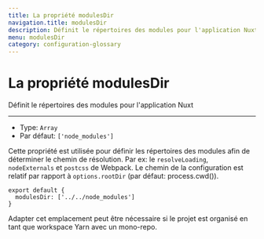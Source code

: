 ```yaml
---
title: La propriété modulesDir
navigation.title: modulesDir
description: Définit le répertoires des modules pour l'application Nuxt
menu: modulesDir
category: configuration-glossary
---
```

# La propriété modulesDir

Définit le répertoires des modules pour l'application Nuxt

---

- Type: `Array`
- Par défaut: `['node_modules']`

Cette propriété est utilisée pour définir les répertoires des modules afin de déterminer le chemin de résolution. Par ex: le `resolveLoading`, ` nodeExternals` et `postcss` de Webpack. Le chemin de la configuration est relatif par rapport à `options.rootDir` (par défaut: process.cwd()).

```js{}[nuxt.config.js]
export default {
  modulesDir: ['../../node_modules']
}
```

Adapter cet emplacement peut être nécessaire si le projet est organisé en tant que workspace Yarn avec un mono-repo.
